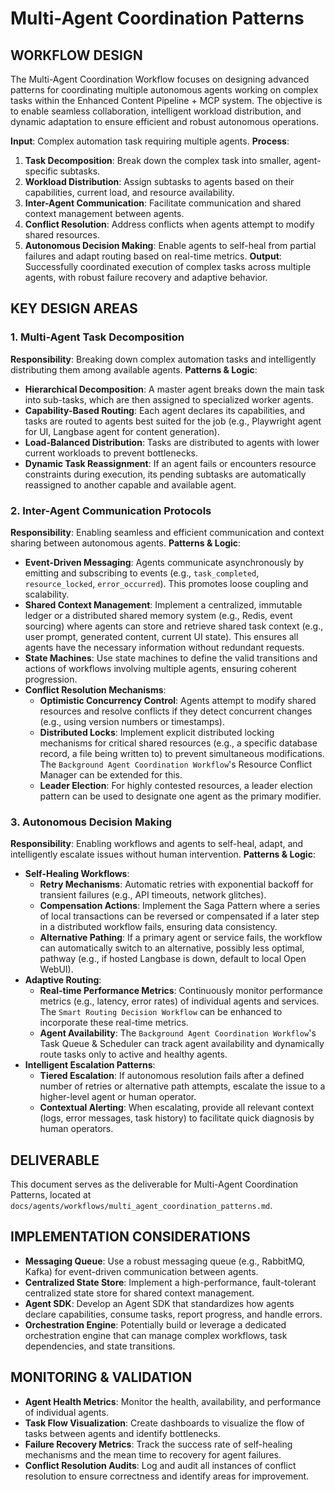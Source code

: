 # Multi-Agent Coordination Patterns

## WORKFLOW DESIGN

The Multi-Agent Coordination Workflow focuses on designing advanced patterns for coordinating multiple autonomous agents working on complex tasks within the Enhanced Content Pipeline + MCP system. The objective is to enable seamless collaboration, intelligent workload distribution, and dynamic adaptation to ensure efficient and robust autonomous operations.

**Input**: Complex automation task requiring multiple agents.
**Process**:
1.  **Task Decomposition**: Break down the complex task into smaller, agent-specific subtasks.
2.  **Workload Distribution**: Assign subtasks to agents based on their capabilities, current load, and resource availability.
3.  **Inter-Agent Communication**: Facilitate communication and shared context management between agents.
4.  **Conflict Resolution**: Address conflicts when agents attempt to modify shared resources.
5.  **Autonomous Decision Making**: Enable agents to self-heal from partial failures and adapt routing based on real-time metrics.
**Output**: Successfully coordinated execution of complex tasks across multiple agents, with robust failure recovery and adaptive behavior.

## KEY DESIGN AREAS

### 1. Multi-Agent Task Decomposition
**Responsibility**: Breaking down complex automation tasks and intelligently distributing them among available agents.
**Patterns & Logic**: 
*   **Hierarchical Decomposition**: A master agent breaks down the main task into sub-tasks, which are then assigned to specialized worker agents.
*   **Capability-Based Routing**: Each agent declares its capabilities, and tasks are routed to agents best suited for the job (e.g., Playwright agent for UI, Langbase agent for content generation).
*   **Load-Balanced Distribution**: Tasks are distributed to agents with lower current workloads to prevent bottlenecks.
*   **Dynamic Task Reassignment**: If an agent fails or encounters resource constraints during execution, its pending subtasks are automatically reassigned to another capable and available agent.

### 2. Inter-Agent Communication Protocols
**Responsibility**: Enabling seamless and efficient communication and context sharing between autonomous agents.
**Patterns & Logic**: 
*   **Event-Driven Messaging**: Agents communicate asynchronously by emitting and subscribing to events (e.g., `task_completed`, `resource_locked`, `error_occurred`). This promotes loose coupling and scalability.
*   **Shared Context Management**: Implement a centralized, immutable ledger or a distributed shared memory system (e.g., Redis, event sourcing) where agents can store and retrieve shared task context (e.g., user prompt, generated content, current UI state). This ensures all agents have the necessary information without redundant requests.
*   **State Machines**: Use state machines to define the valid transitions and actions of workflows involving multiple agents, ensuring coherent progression.
*   **Conflict Resolution Mechanisms**: 
    *   **Optimistic Concurrency Control**: Agents attempt to modify shared resources and resolve conflicts if they detect concurrent changes (e.g., using version numbers or timestamps).
    *   **Distributed Locks**: Implement explicit distributed locking mechanisms for critical shared resources (e.g., a specific database record, a file being written to) to prevent simultaneous modifications. The `Background Agent Coordination Workflow`'s Resource Conflict Manager can be extended for this.
    *   **Leader Election**: For highly contested resources, a leader election pattern can be used to designate one agent as the primary modifier.

### 3. Autonomous Decision Making
**Responsibility**: Enabling workflows and agents to self-heal, adapt, and intelligently escalate issues without human intervention.
**Patterns & Logic**: 
*   **Self-Healing Workflows**: 
    *   **Retry Mechanisms**: Automatic retries with exponential backoff for transient failures (e.g., API timeouts, network glitches).
    *   **Compensation Actions**: Implement the Saga Pattern where a series of local transactions can be reversed or compensated if a later step in a distributed workflow fails, ensuring data consistency.
    *   **Alternative Pathing**: If a primary agent or service fails, the workflow can automatically switch to an alternative, possibly less optimal, pathway (e.g., if hosted Langbase is down, default to local Open WebUI).
*   **Adaptive Routing**: 
    *   **Real-time Performance Metrics**: Continuously monitor performance metrics (e.g., latency, error rates) of individual agents and services. The `Smart Routing Decision Workflow` can be enhanced to incorporate these real-time metrics.
    *   **Agent Availability**: The `Background Agent Coordination Workflow`'s Task Queue & Scheduler can track agent availability and dynamically route tasks only to active and healthy agents.
*   **Intelligent Escalation Patterns**: 
    *   **Tiered Escalation**: If autonomous resolution fails after a defined number of retries or alternative path attempts, escalate the issue to a higher-level agent or human operator.
    *   **Contextual Alerting**: When escalating, provide all relevant context (logs, error messages, task history) to facilitate quick diagnosis by human operators.

## DELIVERABLE

This document serves as the deliverable for Multi-Agent Coordination Patterns, located at `docs/agents/workflows/multi_agent_coordination_patterns.md`.

## IMPLEMENTATION CONSIDERATIONS

*   **Messaging Queue**: Use a robust messaging queue (e.g., RabbitMQ, Kafka) for event-driven communication between agents.
*   **Centralized State Store**: Implement a high-performance, fault-tolerant centralized state store for shared context management.
*   **Agent SDK**: Develop an Agent SDK that standardizes how agents declare capabilities, consume tasks, report progress, and handle errors.
*   **Orchestration Engine**: Potentially build or leverage a dedicated orchestration engine that can manage complex workflows, task dependencies, and state transitions.

## MONITORING & VALIDATION

*   **Agent Health Metrics**: Monitor the health, availability, and performance of individual agents.
*   **Task Flow Visualization**: Create dashboards to visualize the flow of tasks between agents and identify bottlenecks.
*   **Failure Recovery Metrics**: Track the success rate of self-healing mechanisms and the mean time to recovery for agent failures.
*   **Conflict Resolution Audits**: Log and audit all instances of conflict resolution to ensure correctness and identify areas for improvement.